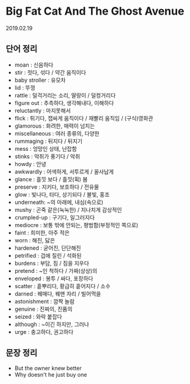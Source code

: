 # Big Fat Cat And The Ghost Avenue

2019.02.19

## 단어 정리

- moan : 신음하다
- stir : 젓다, 섞다 / 약간 움직이다
- baby stroller : 유모차
- lid : 뚜껑
- rattle : 덜걱거리는 소리, 딸랑이 / 덜컹거리다
- figure out : 추측하다, 생각해내다, 이해하다
- reluctantly : 마지못해서
- flick : 튀기다, 잽싸게 움직이다 / 재빨리 움직임 / (구식)영화관
- glamorous : 화려한, 매력이 넘치는
- miscellaneous : 여러 종류의, 다양한
- rummaging : 뒤지다 / 뒤지기
- mess : 엉망인 상태, 난잡함
- stinks : 악취가 풍기다 / 악취
- howdy : 안녕
- awkwardly : 어색하게, 서투르게 / 꼴사납게
- glance : 흘낏 보다 / 흘낏(휙) 봄
- preserve : 지키다, 보호하다 / 전유물
- glow : 빛나다, 타다, 상기되다 / 불빛, 홍조
- underneath: ~의 아래에, 내심(속으로)
- mushy : 곤죽 같은(눅눅한) / 지나치게 감상적인
- crumpled-up : 구기다, 일그러지다
- mediocre : 보통 밖에 안되는, 평범함(부정적인 쪽으로)
- faint : 희미한, 아주 적은
- worn : 해진, 닳은
- hardened : 굳어진, 단단해진
- petrified : 겁에 질린 / 석화된
- burdens : 부담, 짐 / 짐을 지우다
- pretend : ~인 척하다 / 가짜(상상)의
- enveloped : 봉투 / 싸다, 포장하다
- scatter : 흩뿌리다, 황급히 흩어지다 / 소수
- darned : 꿰매다, 꿰맨 자리 / 빌어먹을
- astonishment : 깜짝 놀람
- genuine : 진짜의, 진품의
- seized : 와락 붙잡다
- although : ~이긴 하지만, 그러나
- urge : 충고하다, 권고하다

## 문장 정리

- But the owner knew better
- Why doesn't he just buy one
